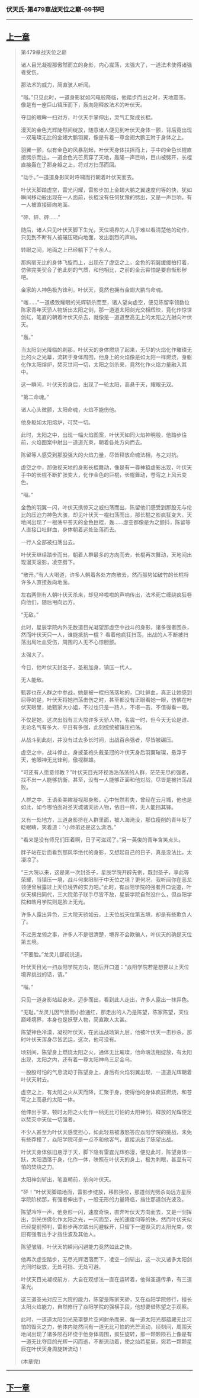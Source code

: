 ### 伏天氏-第479章战天位之巅-69书吧

--------
[上一章](./3891c4e2065eb66c369b6d3445fb6751.md)
--------


>
>
>
>第479章战天位之巅
>
>诸人目光凝视那傲然而立的身影，内心震荡，太强大了，一道法术使得诸强者受伤。
>
>那法术的威力，简直骇人听闻。
>
>“嗡。”只见此时，一道身影犹如闪电般降临，他踏步而出之时，天地震荡，像是有一座巨山镇压而下，轰向刚释放法术的叶伏天。
>
>夺目的眼眸一扫对方，叶伏天手掌伸出，灵气汇聚成长棍。
>
>漫天的金色光辉陡然间绽放，随意诸人便见到叶伏天身体一颤，背后竟出现一双璀璨无比的金翅大鹏羽翼，像是有着一尊金翅大鹏王附于身体之上。
>
>羽翼一颤，似有金色的风暴刮起，叶伏天身体扶摇而上，手中的金色长棍直接劈杀而出，一道金色光芒贯穿了天地，轰隆一声巨响，巨山被劈开，长棍直接轰在了那身躯之上，将对方扫荡而回。
>
>“动手。”一道道身影同时呼啸而行朝着叶伏天而去。
>
>叶伏天脚踏虚空，雷光闪耀，雷影步加上金翅大鹏之翼速度何等的快，犹如瞬间移动般出现在一人面前，长棍没有任何犹豫的劈出，又是一声巨响，有一人被直接砸向地面。
>
>“砰、砰、砰……”
>
>随后，诸人只见叶伏天脚下生光，天位境界的人几乎难以看清楚他的动作，只见到不断有人被碾压砸向地面，发出剧烈的声响。
>
>转眼之间，地面之上已经躺下了十余人。
>
>那绚丽无比的身体飞旋而上，出现在了虚空之上，金色的羽翼缓缓拍打着，仿佛完美契合了他此刻的气质，和他相比，之前的金云霄怕是要自惭形秽吧。
>
>金家的人神色极为锋利，叶伏天，竟然也拥有金翅大鹏鸟命魂。
>
>“嗤……”一道极致耀眼的光辉斩杀而至，诸人望向虚空，便见陈留率领数位陈家青年天骄人物斩出太阳之剑，那一道道太阳剑光交相辉映，竟化作惊世剑虹，笔直的朝着叶伏天杀去，就像是一道道至高无上的太阳之光射向叶伏天。
>
>“轰。”
>
>当太阳剑光降临的刹那，叶伏天的身体燃烧了起来，无尽的火焰化作璀璨无比的火之光幕，流转于身体周围，他身上的火焰像是如太阳一样燃烧，身躯化作太阳熔炉，焚灭世间一切，太阳之剑杀来，竟然化作火焰力量融入其中。
>
>这一瞬间，叶伏天的身后，出现了一轮太阳，高悬于天，耀眼无双。
>
>“第二命魂。”
>
>诸人心头微颤，太阳命魂，火焰不能伤他。
>
>他身躯如太阳熔炉，可焚一切。
>
>此时，太阳之中，出现一幅火焰图案，叶伏天如同火焰神明般，他踏步往前，火焰图案中射出一道道光束，朝着各处方向而去。
>
>陈留等人感受到那股强大的火焰力量，尽皆释放命魂法相，与之对抗。
>
>虚空之中，那傲视天地的身影长棍舞动，像是有一尊神猿虚影出现，叶伏天手中的长棍不断扩张变大，化作金色的巨棍，长棍舞动，苍穹之上风云变色。
>
>“嗡。”
>
>金色的羽翼一闪，叶伏天携惊天之威扫荡而出，陈留他们感受到那股无与伦比的压迫力神色大骇，却见叶伏天一棍扫荡而出，那长棍之影疯狂变大，天地间出现了一根荡平苍天的金色巨棍，轰……虚空都像是为之颤抖，陈留等人直接口吐鲜血，身体朝着远处坠落而去。
>
>一行人全部被扫荡出去。
>
>叶伏天继续踏步而出，朝着人群最多的方向而去，长棍再次舞动，天地间出现漫天滚影，凌空劈下。
>
>“散开。”有人大喝道，许多人朝着各处方向散去，然而那势如破竹的长棍将许多人直接轰向地面。
>
>左右两侧有人朝叶伏天杀来，却见哗啦啦的声响传出，法术死亡缠绕疯狂卷向他们，随后甩向远方。
>
>“无敌。”
>
>此时，星辰学院内外无数道目光凝望那虚空中战斗的身影，诸多强者围杀，然而叶伏天只一人，谁能抵抗一棍？
>看着他疯狂扫荡，出战的人不断被扫荡出局吐血受伤，周围的人无不心惊胆颤。
>
>太强大了。
>
>今日，他叶伏天封圣子，圣袍加身，镇压一代人。
>
>无人能敌。
>
>甄蓉也在人群之中参战，她是被一棍扫荡落地的，口吐鲜血，真正让她感到屈辱的是，叶伏天将她扫荡击伤之时，甚至都没有正眼看她一眼，仿佛在叶伏天眼里，她甄家大小姐，不过也只是一路人，不堪一击，不值得看一眼。
>
>不仅是她，这次出战有三大院许多天骄人物，名震一时，但今天无论是谁、无论名气有多大、平日有多强，此刻统统被镇压扫荡。
>
>从战斗到此刻，并没有过去多长时间，出战百余强者，尽皆被碾压。
>
>虚空之中，战斗停止，身披圣袍头戴圣冠的叶伏天身后羽翼璀璨，悬浮于天，他眼神无比锋利，傲视群雄。
>
>“可还有人愿意领教？”叶伏天目光环视浩浩荡荡的人群，茫茫无尽的强者，找不出一人能够抗衡，甚至，没有一人能够正面和他对战，尽皆是被扫荡战败。
>
>人群之中，王语柔美眸凝视那身影，心中怅然若失，曾经在云月城，他也是如此，如今哪怕面对圣天城诸天骄人物，依旧一样，无人能挡其锋。
>
>又有一处地方，三道身影挤在人群里面，被人海淹没，那位瘦削的青年眨了眨眼睛，笑着道：“小师弟还是这么潇洒。”
>
>“看来是没有师兄们压着啊，日子可滋润了。”另一英俊的青年含笑点头。
>
>胖子站在后面看到那风华绝代的身影，又想起自己的日子，真是没法比，太凄凉了。
>
>“三大院以来，这是第一次封圣子，星辰学院开辟先例，既封圣子，享此等荣耀，当镇压一境，战斗何来限制于中天位之境？更何况，我听闻你在恶龙领便曾展露过上天位境界的实力吧。”此时，有焱阳学院的强者开口说道，叶伏天横扫同代，三大院弟子联手尽皆不敌，星辰学院自然没什么，但焱阳学院和皓月学院则是脸上无光。
>
>许多人露出异色，三大院天骄如云，上天位战天位第五境，却是有些欺负人了。
>
>不过恶龙领之事，许多人不是很清楚，境界不会欺骗人，叶伏天的确是天位第五境。
>
>“不要脸。”龙灵儿鄙视说道。
>
>叶伏天目光一扫焱阳学院方向，随后开口道：“焱阳学院若是想要以上天位境界挑战的话，请。”
>
>“嗡。”
>
>只见一道身影站起身来，迈步而出，看到此人走出，许多人露出一抹异色。
>
>“无耻。”龙灵儿因气愤而小脸通红，那走出的人乃是陈望，陈家陈望，天位巅峰境界，本身也是妖孽人物，简直欺人太甚。
>
>陈望神色冷漠，凝视叶伏天，在武运战场第九层，他被叶伏天一击秒杀，那时叶伏天浑身尽皆武运，这次，他可没有。
>
>顷刻间，陈望身上燃烧太阳之火，通体无比璀璨，他命魂法相绽放，有太阳出现，太阳之内，还有着一尊太阳神鸟三足金乌。
>
>一股股可怕的气息流动于陈望身上，身后有火焰羽翼出现，一道道光辉朝着叶伏天射去。
>
>虚空之上，有太阳之火从天而降，汇聚于身，使得他的身体疯狂燃烧，和苍穹之上高悬的太阳一体。
>
>他伸出手掌，顿时太阳之火化作一柄无比可怕的太阳神剑，释放的光辉便足以焚灭中天位一切强者。
>
>不少人甚至为叶伏天感觉担心，如此轻易被激怒答应焱阳学院的挑战，未免有些莽撞了，焱阳学院可是一点不和他客气，直接派出了陈望出战。
>
>叶伏天身体依旧悬浮于天，脚下隐有雷霆光辉弥漫，便见此时，陈望身体一跃，太阳洒落于身，化作一体，映照在叶伏天的身上，极为刺眼，甚至有可怕的焚烧之力。
>
>太阳神剑斩出，笔直朝前，杀向叶伏天。
>
>“砰！”叶伏天脚踏地面，雷影步绽放，移形换位，那道剑光劈杀向远方星辰学院阶梯那，有强者伸出手，一股无形的力量降临，挡住那道剑光波及。
>
>陈望冷哼一声，他身形一闪，速度奇快，直奔叶伏天方向而去，又是一剑挥出，剑光仿佛化作太阳之光，一闪而至，光的速度何等的快，然而叶伏天似已经提前预判，雷影步再次踏出闪避躲开，只留下一道毁灭的太阳光束，依旧有强者出手才挡住波及其他人。
>
>陈望皱眉，叶伏天的瞬间闪避能力竟然如此之快。
>
>他再次虚空踏步，无尽光辉洒落而下，凌空一剑斩出，这一次又诸多太阳剑光同时绽放，无处可挡、无处可避。
>
>叶伏天目光凝视前方，大自在观想法一直在运转着，他得圣道传承，有三道圣光。
>
>这三道圣光对应三大院的能力，陈望是陈家天骄，又在焱阳学院修行，擅长太阳火焰能力，自然修行了焱阳学院的强横手段，他想要借陈望之手观察。
>
>此时，一道道太阳剑光笼罩整片空间射杀而来，每一道太阳光都蕴藏无比可怕的毁灭之力，他体内陡然间有一道无比可怕的光芒流动，顷刻间，周围天地间出现了诸多陨石环绕于他身体周围，疯狂旋转，那一颗颗陨石上像是有一道无比夺目的光辉一闪而逝，不断流动着，使之灿若星辰，宛若一颗颗星辰在叶伏天身周旋转流动！
>
>(本章完)
>
>

--------
[下一章](./9c51a6f6096dca9178c6f012a376d4a4.md)
--------
